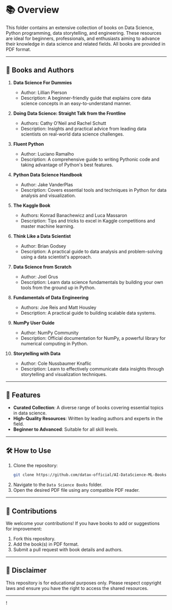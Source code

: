 # 📚 Overview

This folder contains an extensive collection of books on Data Science, Python programming, data storytelling, and engineering. These resources are ideal for beginners, professionals, and enthusiasts aiming to advance their knowledge in data science and related fields. All books are provided in PDF format.

---

## 📖 Books and Authors

1. **Data Science For Dummies**  
   - Author: Lillian Pierson  
   - Description: A beginner-friendly guide that explains core data science concepts in an easy-to-understand manner.

2. **Doing Data Science: Straight Talk from the Frontline**  
   - Authors: Cathy O'Neil and Rachel Schutt  
   - Description: Insights and practical advice from leading data scientists on real-world data science challenges.

3. **Fluent Python**  
   - Author: Luciano Ramalho  
   - Description: A comprehensive guide to writing Pythonic code and taking advantage of Python's best features.

4. **Python Data Science Handbook**  
   - Author: Jake VanderPlas  
   - Description: Covers essential tools and techniques in Python for data analysis and visualization.

5. **The Kaggle Book**  
   - Authors: Konrad Banachewicz and Luca Massaron  
   - Description: Tips and tricks to excel in Kaggle competitions and master machine learning.

6. **Think Like a Data Scientist**  
   - Author: Brian Godsey  
   - Description: A practical guide to data analysis and problem-solving using a data scientist's approach.

7. **Data Science from Scratch**  
   - Author: Joel Grus  
   - Description: Learn data science fundamentals by building your own tools from the ground up in Python.

8. **Fundamentals of Data Engineering**  
   - Authors: Joe Reis and Matt Housley  
   - Description: A practical guide to building scalable data systems.

9. **NumPy User Guide**  
   - Author: NumPy Community  
   - Description: Official documentation for NumPy, a powerful library for numerical computing in Python.

10. **Storytelling with Data**  
    - Author: Cole Nussbaumer Knaflic  
    - Description: Learn to effectively communicate data insights through storytelling and visualization techniques.

---

## 🌟 Features

- **Curated Collection**: A diverse range of books covering essential topics in data science.  
- **High-Quality Resources**: Written by leading authors and experts in the field.  
- **Beginner to Advanced**: Suitable for all skill levels.

---

## 🛠 How to Use

1. Clone the repository:
   ```bash
   git clone https://github.com/datax-official/AI-DataScience-ML-Books.git
   ```
2. Navigate to the `Data Science Books` folder.
3. Open the desired PDF file using any compatible PDF reader.

---

## 📩 Contributions

We welcome your contributions! If you have books to add or suggestions for improvement:  
1. Fork this repository.  
2. Add the book(s) in PDF format.  
3. Submit a pull request with book details and authors.

---

## 📢 Disclaimer

This repository is for educational purposes only. Please respect copyright laws and ensure you have the right to access the shared resources.

---
!
